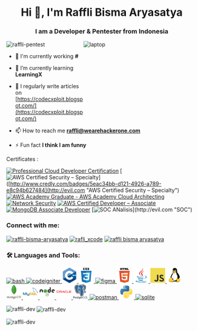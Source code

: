 <!-- Untuk edit logo ![logo](link foto github) -->
<h1 align="center">Hi 👋, I'm Raffli Bisma Aryasatya</h1>
<h3 align="center">I am a Developer & Pentester from Indonesia</h3>

<img align="right" alt="laptop" width="300" height="212" src="https://static.wikia.nocookie.net/blue-archive/images/a/af/Shiroko_Live2D.gif/revision/latest/scale-to-width-down/300?cb=20210209063659">

<p align="left"> <img src="https://komarev.com/ghpvc/?username=raffli-pentest&label=Profile%20views&color=0e75b6&style=flat" alt="raffli-pentest" /> </p>

- 🔭 I'm currently working **#**

- 🌱 I’m currently learning **LearningX**

- 📝 I regularly write articles on [https://codecxploit.blogspot.com/](https://codecxploit.blogspot.com/)

- 📫 How to reach me **raffli@wearehackerone.com**

- ⚡ Fun fact **I think I am funny**

Certificates :

[![Professional Cloud Developer Certification](https://images.credly.com/size/110x110/images/614465c6-1d80-4ae6-a323-753de224422a/image.png)](http://evil.com "Professional Cloud Developer Certification")
[![AWS Certified Security – Specialty](https://images.credly.com/size/110x110/images/53acdae5-d69f-4dda-b650-d02ed7a50dd7/image.png)]([http://www.credly.com/badges/5eac34bb-d121-4926-a789-e8c94b627484](http://evil.com "AWS Certified Security – Specialty")
[![AWS Academy Graduate - AWS Academy Cloud Architecting](https://images.credly.com/size/110x110/images/2f7b0627-48a0-4894-8d46-3245bdfe0463/image.png)](http://evil.com "AWS Academy Graduate - AWS Academy Cloud Architecting")
[![Network Security](https://images.credly.com/size/110x110/images/f7387386-553c-4be5-b3f3-077f78152f31/Network_Security.png)](http://evil.com "Network Security")
[![AWS Certified Developer – Associate](https://images.credly.com/size/110x110/images/b9feab85-1a43-4f6c-99a5-631b88d5461b/image.png)](http://evil.com "AWS Certified Developer – Associate")
[![MongoDB Associate Developer](https://images.credly.com/size/110x110/images/46c663b1-d946-4f0e-8698-a490bd52b384/image.png)](http://evil.com "MongoDB Associate Developer")
[![SOC ANalisis]([https://images.credly.com/size/110x110/images/46c663b1-d946-4f0e-8698-a490bd52b384/image.png](https://images.credly.com/size/340x340/images/7e75516f-5149-4d19-8d09-aa3dab4907cb/security-operations-analyst-associate-600x600.png))](http://evil.com "SOC")

<h3 align="left">Connect with me:</h3>
<p align="left">
<a href="https://linkedin.com/in/raffli-bisma-aryasatya" target="blank"><img align="center" src="https://raw.githubusercontent.com/rahuldkjain/github-profile-readme-generator/master/src/images/icons/Social/linked-in-alt.svg" alt="raffli-bisma-aryasatya" height="30" width="40" /></a>
<a href="https://instagram.com/rafli_xcode" target="blank"><img align="center" src="https://raw.githubusercontent.com/rahuldkjain/github-profile-readme-generator/master/src/images/icons/Social/instagram.svg" alt="rafli_xcode" height="30" width="40" /></a>
<a href="https://www.youtube.com/c/raffli bisma aryasatya" target="blank"><img align="center" src="https://raw.githubusercontent.com/rahuldkjain/github-profile-readme-generator/master/src/images/icons/Social/youtube.svg" alt="raffli bisma aryasatya" height="30" width="40" /></a>
</p>

<h3 align="left">🛠 Languages and Tools:</h3>
<p align="left"> <a href="https://www.gnu.org/software/bash/" target="_blank" rel="noreferrer"> <img src="https://www.vectorlogo.zone/logos/gnu_bash/gnu_bash-icon.svg" alt="bash" width="40" height="40"/> </a> <a href="https://codeigniter.com" target="_blank" rel="noreferrer"> <img src="https://cdn.worldvectorlogo.com/logos/codeigniter.svg" alt="codeigniter" width="40" height="40"/> </a> <a href="https://www.w3schools.com/cpp/" target="_blank" rel="noreferrer"> <img src="https://raw.githubusercontent.com/devicons/devicon/master/icons/cplusplus/cplusplus-original.svg" alt="cplusplus" width="40" height="40"/> </a> <a href="https://www.w3schools.com/css/" target="_blank" rel="noreferrer"> <img src="https://raw.githubusercontent.com/devicons/devicon/master/icons/css3/css3-original-wordmark.svg" alt="css3" width="40" height="40"/> </a> <a href="https://www.figma.com/" target="_blank" rel="noreferrer"> <img src="https://www.vectorlogo.zone/logos/figma/figma-icon.svg" alt="figma" width="40" height="40"/> </a> <a href="https://www.w3.org/html/" target="_blank" rel="noreferrer"> <img src="https://raw.githubusercontent.com/devicons/devicon/master/icons/html5/html5-original-wordmark.svg" alt="html5" width="40" height="40"/> </a> <a href="https://www.java.com" target="_blank" rel="noreferrer"> <img src="https://raw.githubusercontent.com/devicons/devicon/master/icons/java/java-original.svg" alt="java" width="40" height="40"/> </a> <a href="https://developer.mozilla.org/en-US/docs/Web/JavaScript" target="_blank" rel="noreferrer"> <img src="https://raw.githubusercontent.com/devicons/devicon/master/icons/javascript/javascript-original.svg" alt="javascript" width="40" height="40"/> </a> <a href="https://www.linux.org/" target="_blank" rel="noreferrer"> <img src="https://raw.githubusercontent.com/devicons/devicon/master/icons/linux/linux-original.svg" alt="linux" width="40" height="40"/> </a> <a href="https://www.mongodb.com/" target="_blank" rel="noreferrer"> <img src="https://raw.githubusercontent.com/devicons/devicon/master/icons/mongodb/mongodb-original-wordmark.svg" alt="mongodb" width="40" height="40"/> </a> <a href="https://www.mysql.com/" target="_blank" rel="noreferrer"> <img src="https://raw.githubusercontent.com/devicons/devicon/master/icons/mysql/mysql-original-wordmark.svg" alt="mysql" width="40" height="40"/> </a> <a href="https://nodejs.org" target="_blank" rel="noreferrer"> <img src="https://raw.githubusercontent.com/devicons/devicon/master/icons/nodejs/nodejs-original-wordmark.svg" alt="nodejs" width="40" height="40"/> </a> <a href="https://www.oracle.com/" target="_blank" rel="noreferrer"> <img src="https://raw.githubusercontent.com/devicons/devicon/master/icons/oracle/oracle-original.svg" alt="oracle" width="40" height="40"/> </a> <a href="https://www.postgresql.org" target="_blank" rel="noreferrer"> <img src="https://raw.githubusercontent.com/devicons/devicon/master/icons/postgresql/postgresql-original-wordmark.svg" alt="postgresql" width="40" height="40"/> </a> <a href="https://postman.com" target="_blank" rel="noreferrer"> <img src="https://www.vectorlogo.zone/logos/getpostman/getpostman-icon.svg" alt="postman" width="40" height="40"/> </a> <a href="https://www.python.org" target="_blank" rel="noreferrer"> <img src="https://raw.githubusercontent.com/devicons/devicon/master/icons/python/python-original.svg" alt="python" width="40" height="40"/> </a> <a href="https://www.sqlite.org/" target="_blank" rel="noreferrer"> <img src="https://www.vectorlogo.zone/logos/sqlite/sqlite-icon.svg" alt="sqlite" width="40" height="40"/> </a> </p>

<p><img align="left" src="https://github-readme-stats.vercel.app/api/top-langs?username=raffli-dev&show_icons=true&locale=en&layout=compact" alt="raffli-dev" /></p>

<p>&nbsp;<img align="center" src="https://github-readme-stats.vercel.app/api?username=raffli-dev&show_icons=true&locale=en" alt="raffli-dev" /></p>

<p><img align="center" src="https://github-readme-streak-stats.herokuapp.com/?user=raffli-dev&" alt="raffli-dev" /></p>
